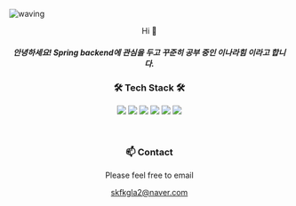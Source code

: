 
![waving](https://capsule-render.vercel.app/api?type=waving&height=150&fontAlign=80&fontAlignY=40&color=gradient)
<p align="center">Hi 👋</p>
<h5 align="center">안녕하세요! Spring backend에 관심을 두고 꾸준히 공부 중인 이나라힘 이라고 합니다.</p>
<h3 align="center">🛠 Tech Stack 🛠</h3>

<p align="center">
  <img src="https://img.shields.io/badge/Java-DA1F26?style=flat-square&logo=Java&logoColor=white"/></a>
  <img src="https://img.shields.io/badge/Spring-6DB33F?style=flat-square&logo=Spring&logoColor=white"/></a>
  <img src="https://img.shields.io/badge/aws-333664?style=flat-square&logo=amazon-aws&logoColor=white"/></a> 
  <img src="https://img.shields.io/badge/docker-0085CA?style=flat-square&logo=docker&logoColor=white"/></a>
   <img src="https://img.shields.io/badge/react-40AEF0?style=flat-square&logo=react&logoColor=white"/></a>
   <img src="https://img.shields.io/badge/mysql-1B72BE?style=flat-square&logo=mysql&logoColor=white"/></a>
</p>

<br>

<h3 align="center"> 📫 Contact  </h3>
<p align="center">Please feel free to email</p>
<p align="center">
 <a href="mailto:narahim.lee@gmail.com">skfkgla2@naver.com</a>
</p>